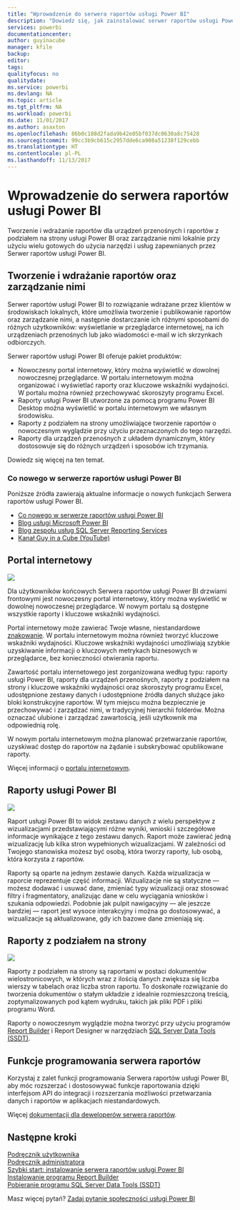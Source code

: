 ```yaml
---
title: "Wprowadzenie do serwera raportów usługi Power BI"
description: "Dowiedz się, jak zainstalować serwer raportów usługi Power BI. "
services: powerbi
documentationcenter: 
author: guyinacube
manager: kfile
backup: 
editor: 
tags: 
qualityfocus: no
qualitydate: 
ms.service: powerbi
ms.devlang: NA
ms.topic: article
ms.tgt_pltfrm: NA
ms.workload: powerbi
ms.date: 11/01/2017
ms.author: asaxton
ms.openlocfilehash: 86b0c188d2fada9b42e05bf037dc0630a8c75428
ms.sourcegitcommit: 99cc3b9cb615c2957dde6ca908a51238f129cebb
ms.translationtype: HT
ms.contentlocale: pl-PL
ms.lasthandoff: 11/13/2017
---
```

# <a name="get-started-with-power-bi-report-server"></a>Wprowadzenie do serwera raportów usługi Power BI
Tworzenie i wdrażanie raportów dla urządzeń przenośnych i raportów z podziałem na strony usługi Power BI oraz zarządzanie nimi lokalnie przy użyciu wielu gotowych do użycia narzędzi i usług zapewnianych przez Serwer raportów usługi Power BI.

## <a name="create-deploy-and-manage-reports"></a>Tworzenie i wdrażanie raportów oraz zarządzanie nimi
Serwer raportów usługi Power BI to rozwiązanie wdrażane przez klientów w środowiskach lokalnych, które umożliwia tworzenie i publikowanie raportów oraz zarządzanie nimi, a następnie dostarczanie ich różnymi sposobami do różnych użytkowników: wyświetlanie w przeglądarce internetowej, na ich urządzeniach przenośnych lub jako wiadomości e-mail w ich skrzynkach odbiorczych.

Serwer raportów usługi Power BI oferuje pakiet produktów:

* Nowoczesny portal internetowy, który można wyświetlić w dowolnej nowoczesnej przeglądarce. W portalu internetowym można organizować i wyświetlać raporty oraz kluczowe wskaźniki wydajności. W portalu można również przechowywać skoroszyty programu Excel.
* Raporty usługi Power BI utworzone za pomocą programu Power BI Desktop można wyświetlić w portalu internetowym we własnym środowisku.
* Raporty z podziałem na strony umożliwiające tworzenie raportów o nowoczesnym wyglądzie przy użyciu przeznaczonych do tego narzędzi.
* Raporty dla urządzeń przenośnych z układem dynamicznym, który dostosowuje się do różnych urządzeń i sposobów ich trzymania.

Dowiedz się więcej na ten temat.

### <a name="whats-new-in-power-bi-report-server"></a>Co nowego w serwerze raportów usługi Power BI
Poniższe źródła zawierają aktualne informacje o nowych funkcjach Serwera raportów usługi Power BI.

* [Co nowego w serwerze raportów usługi Power BI](whats-new.md)
* [Blog usługi Microsoft Power BI](https://powerbi.microsoft.com/blog/)
* [Blog zespołu usług SQL Server Reporting Services](https://blogs.msdn.microsoft.com/sqlrsteamblog/)
* [Kanał Guy in a Cube (YouTube)](https://aka.ms/guyinacube)

## <a name="web-portal"></a>Portal internetowy
![](media/get-started/web-portal.png)

Dla użytkowników końcowych Serwera raportów usługi Power BI drzwiami frontowymi jest nowoczesny portal internetowy, który można wyświetlić w dowolnej nowoczesnej przeglądarce. W nowym portalu są dostępne wszystkie raporty i kluczowe wskaźniki wydajności.

Portal internetowy może zawierać Twoje własne, niestandardowe [znakowanie](https://docs.microsoft.com/sql/reporting-services/branding-the-web-portal). W portalu internetowym można również tworzyć kluczowe wskaźniki wydajności. Kluczowe wskaźniki wydajności umożliwiają szybkie uzyskiwanie informacji o kluczowych metrykach biznesowych w przeglądarce, bez konieczności otwierania raportu.

Zawartość portalu internetowego jest zorganizowana według typu: raporty usługi Power BI, raporty dla urządzeń przenośnych, raporty z podziałem na strony i kluczowe wskaźniki wydajności oraz skoroszyty programu Excel, udostępnione zestawy danych i udostępnione źródła danych służące jako bloki konstrukcyjne raportów. W tym miejscu można bezpiecznie je przechowywać i zarządzać nimi, w tradycyjnej hierarchii folderów. Można oznaczać ulubione i zarządzać zawartością, jeśli użytkownik ma odpowiednią rolę.

W nowym portalu internetowym można planować przetwarzanie raportów, uzyskiwać dostęp do raportów na żądanie i subskrybować opublikowane raporty.

Więcej informacji o [portalu internetowym](https://docs.microsoft.com/sql/reporting-services/web-portal-ssrs-native-mode).

## <a name="power-bi-reports"></a>Raporty usługi Power BI
![](media/get-started/powerbi-reports.png)

Raport usługi Power BI to widok zestawu danych z wielu perspektyw z wizualizacjami przedstawiającymi różne wyniki, wnioski i szczegółowe informacje wynikające z tego zestawu danych.  Raport może zawierać jedną wizualizację lub kilka stron wypełnionych wizualizacjami. W zależności od Twojego stanowiska możesz być osobą, która tworzy raporty, lub osobą, która korzysta z raportów.

Raporty są oparte na jednym zestawie danych. Każda wizualizacja w raporcie reprezentuje część informacji. Wizualizacje nie są statyczne — możesz dodawać i usuwać dane, zmieniać typy wizualizacji oraz stosować filtry i fragmentatory, analizując dane w celu wyciągania wniosków i szukania odpowiedzi. Podobnie jak pulpit nawigacyjny — ale jeszcze bardziej — raport jest wysoce interakcyjny i można go dostosowywać, a wizualizacje są aktualizowane, gdy ich bazowe dane zmieniają się.

## <a name="paginated-reports"></a>Raporty z podziałem na strony
![](media/get-started/paginated-reports.png)

Raporty z podziałem na strony są raportami w postaci dokumentów wielostronicowych, w których wraz z ilością danych zwiększa się liczba wierszy w tabelach oraz liczba stron raportu. To doskonałe rozwiązanie do tworzenia dokumentów o stałym układzie z idealnie rozmieszczoną treścią, zoptymalizowanych pod kątem wydruku, takich jak pliki PDF i pliki programu Word.

Raporty o nowoczesnym wyglądzie można tworzyć przy użyciu programów [Report Builder](https://docs.microsoft.com/sql/reporting-services/report-builder/report-builder-in-sql-server-2016) i Report Designer w narzędziach [SQL Server Data Tools (SSDT)](https://docs.microsoft.com/sql/reporting-services/tools/reporting-services-in-sql-server-data-tools-ssdt).

## <a name="report-server-programming-features"></a>Funkcje programowania serwera raportów
Korzystaj z zalet funkcji programowania Serwera raportów usługi Power BI, aby móc rozszerzać i dostosowywać funkcje raportowania dzięki interfejsom API do integracji i rozszerzania możliwości przetwarzania danych i raportów w aplikacjach niestandardowych.

Więcej [dokumentacji dla deweloperów serwera raportów](https://docs.microsoft.com/sql/reporting-services/reporting-services-developer-documentation).

## <a name="next-steps"></a>Następne kroki
[Podręcznik użytkownika](user-handbook-overview.md)  
[Podręcznik administratora](admin-handbook-overview.md)  
[Szybki start: instalowanie serwera raportów usługi Power BI](quickstart-install-report-server.md)  
[Instalowanie programu Report Builder](https://docs.microsoft.com/sql/reporting-services/install-windows/install-report-builder)  
[Pobieranie programu SQL Server Data Tools (SSDT)](http://go.microsoft.com/fwlink/?LinkID=616714)

Masz więcej pytań? [Zadaj pytanie społeczności usługi Power BI](https://community.powerbi.com/)

